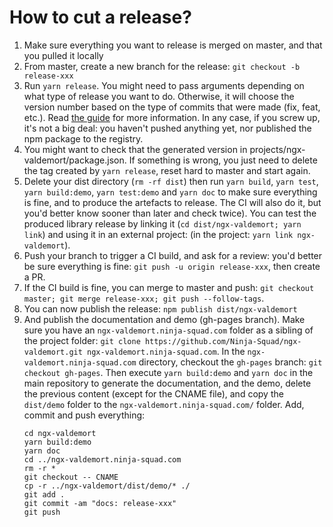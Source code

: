 # How to cut a release?

1. Make sure everything you want to release is merged on master, and that you pulled it locally
2. From master, create a new branch for the release: `git checkout -b release-xxx`
3. Run `yarn release`. You might need to pass arguments depending on what type of release you want to do. 
   Otherwise, it will choose the version number based on the type of commits that were made (fix, feat, etc.). 
   Read [the guide](https://github.com/conventional-changelog/standard-version#cut-a-release) for more information. In any case, if you screw up, it's not a big deal: you haven't pushed anything yet, nor published the npm package to the registry.
4. You might want to check that the generated version in projects/ngx-valdemort/package.json. 
   If something is wrong, you just need to delete the tag created by `yarn release`, reset hard to master and start again.
5. Delete your dist directory (`rm -rf dist`) then run `yarn build`, `yarn test`,
   `yarn build:demo`, `yarn test:demo` and `yarn doc` to make sure everything is fine, and to produce the artefacts
   to release. 
   The CI will also do it, but you'd better know sooner than later and check twice). 
   You can test the produced library release by linking it (`cd dist/ngx-valdemort; yarn link`) and using it 
   in an external project: (in the project: `yarn link ngx-valdemort`).
6. Push your branch to trigger a CI build, and ask for a review: you'd better be sure everything is fine: 
   `git push -u origin release-xxx`, then create a PR.
7. If the CI build is fine, you can merge to master and push: 
   `git checkout master; git merge release-xxx; git push --follow-tags`.
8. You can now publish the release: `npm publish dist/ngx-valdemort`
9. And publish the documentation and demo (gh-pages branch). 
   Make sure you have an `ngx-valdemort.ninja-squad.com` folder as a sibling of the project folder:
   `git clone https://github.com/Ninja-Squad/ngx-valdemort.git ngx-valdemort.ninja-squad.com`. 
   In the `ngx-valdemort.ninja-squad.com` directory, checkout the `gh-pages` branch:
   `git checkout gh-pages`. 
   Then execute `yarn build:demo` and `yarn doc` in the main repository to generate the documentation, 
   and the demo, delete the previous content (except for the CNAME file), and copy the `dist/demo` folder to the `ngx-valdemort.ninja-squad.com/` folder. 
   Add, commit and push everything:
   ```
   cd ngx-valdemort
   yarn build:demo
   yarn doc
   cd ../ngx-valdemort.ninja-squad.com
   rm -r *
   git checkout -- CNAME
   cp -r ../ngx-valdemort/dist/demo/* ./
   git add .
   git commit -am "docs: release-xxx"
   git push
   ```
